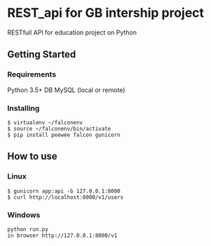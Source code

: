# REST_api for GB intership project 

RESTfull API for education project on Python 

## Getting Started

### Requirements

Python 3.5+
DB MySQL (local or remote)

### Installing
```
$ virtualenv ~/falconenv
$ source ~/falconenv/bin/activate
$ pip install peewee falcon gunicorn
```

## How to use

### Linux
```
$ gunicorn app:api -b 127.0.0.1:8000
$ curl http://localhost:8000/v1/users
```

### Windows
```
python run.py
in browser http://127.0.0.1:8000/v1
```
